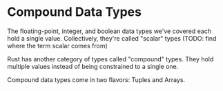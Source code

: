 # Compound Data Types

The floating-point, integer, and boolean data
types we've covered each hold a single value.
Collectively, they're called "scalar" types (TODO:
find where the term scalar comes from)

Rust has another category of types called "compound"
types. They hold multiple values instead of being
constrained to a single one.

Compound data types come in two flavors: Tuples and Arrays.
